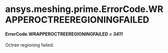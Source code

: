 # ansys.meshing.prime.ErrorCode.WRAPPEROCTREEREGIONINGFAILED

#### ErrorCode.WRAPPEROCTREEREGIONINGFAILED *= 3411*

Octree regioning failed.

<!-- !! processed by numpydoc !! -->
